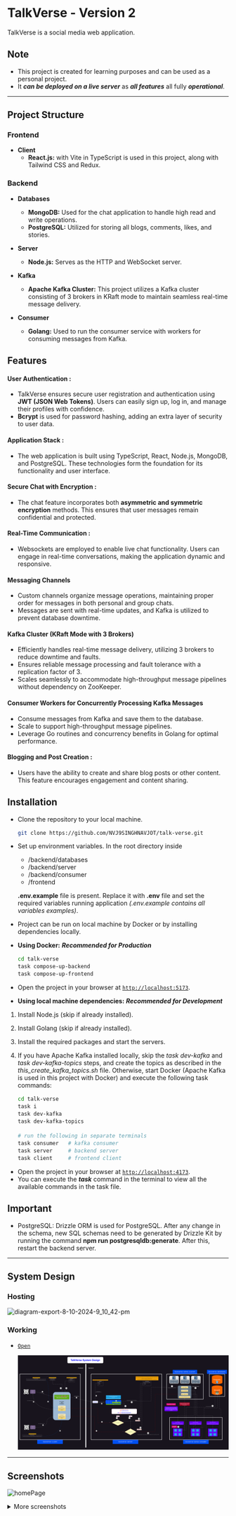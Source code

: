 # TalkVerse - Version 2

TalkVerse is a social media web application.

## Note

- This project is created for learning purposes and can be used as a personal project.
- It **_can be deployed on a live server_** as **_all features_** all fully **_operational_**.

---

## Project Structure

### Frontend

- **Client**
  - **React.js:** with Vite in TypeScript is used in this project, along with Tailwind CSS and Redux.

### Backend

- **Databases**

  - **MongoDB:** Used for the chat application to handle high read and write operations.
  - **PostgreSQL:** Utilized for storing all blogs, comments, likes, and stories.

- **Server**

  - **Node.js:** Serves as the HTTP and WebSocket server.

- **Kafka**

  - **Apache Kafka Cluster:** This project utilizes a Kafka cluster consisting of 3 brokers in KRaft mode to maintain seamless real-time message delivery.

- **Consumer**

  - **Golang:** Used to run the consumer service with workers for consuming messages from Kafka.

## Features

#### User Authentication :

- TalkVerse ensures secure user registration and authentication using **JWT (JSON Web Tokens)**. Users can easily sign up, log in, and manage their profiles with confidence.
- **Bcrypt** is used for password hashing, adding an extra layer of security to user data.

#### Application Stack :

- The web application is built using TypeScript, React, Node.js, MongoDB, and PostgreSQL. These technologies form the foundation for its functionality and user interface.

#### Secure Chat with Encryption :

- The chat feature incorporates both **asymmetric and symmetric encryption** methods. This ensures that user messages remain confidential and protected.

#### Real-Time Communication :

- Websockets are employed to enable live chat functionality. Users can engage in real-time conversations, making the application dynamic and responsive.

#### Messaging Channels

- Custom channels organize message operations, maintaining proper order for messages in both personal and group chats.
- Messages are sent with real-time updates, and Kafka is utilized to prevent database downtime.

#### Kafka Cluster (KRaft Mode with 3 Brokers)

- Efficiently handles real-time message delivery, utilizing 3 brokers to reduce downtime and faults.
- Ensures reliable message processing and fault tolerance with a replication factor of 3.
- Scales seamlessly to accommodate high-throughput message pipelines without dependency on ZooKeeper.

#### Consumer Workers for Concurrently Processing Kafka Messages

- Consume messages from Kafka and save them to the database.
- Scale to support high-throughput message pipelines.
- Leverage Go routines and concurrency benefits in Golang for optimal performance.

#### Blogging and Post Creation :

- Users have the ability to create and share blog posts or other content. This feature encourages engagement and content sharing.

## Installation

- Clone the repository to your local machine.
  ```sh
  git clone https://github.com/NVJ9SINGHNAVJOT/talk-verse.git
  ```
- Set up environment variables.
  In the root directory inside

  - /backend/databases
  - /backend/server
  - /backend/consumer
  - /frontend

  **.env.example** file is present. Replace it with **.env** file and set the required variables running application _(.env.example contains all variables examples)_.

- Project can be run on local machine by Docker or by installing dependencies locally.
- **Using Docker:** **_Recommended for Production_**

  ```sh
  cd talk-verse
  task compose-up-backend
  task compose-up-frontend
  ```

- Open the project in your browser at [`http://localhost:5173`](http://localhost:5173).

- **Using local machine dependencies:** **_Recommended for Development_**

1. Install Node.js (skip if already installed).
2. Install Golang (skip if already installed).
3. Install the required packages and start the servers.
4. If you have Apache Kafka installed locally, skip the _task dev-kafka_ and _task dev-kafka-topics_ steps, and create the topics as described in the _this_create_kafka_topics.sh_ file. Otherwise, start Docker (Apache Kafka is used in this project with Docker) and execute the following task commands:

   ```sh
   cd talk-verse
   task i
   task dev-kafka
   task dev-kafka-topics
   
   # run the following in separate terminals
   task consumer   # kafka consumer
   task server     # backend server
   task client     # frontend client
   ```

- Open the project in your browser at [`http://localhost:4173`](http://localhost:4173).
- You can execute the **_task_** command in the terminal to view all the available commands in the task file.

## Important

- PostgreSQL: Drizzle ORM is used for PostgreSQL. After any change in the schema, new SQL schemas need to be generated by Drizzle Kit by running the command **npm run postgresqldb:generate**. After this, restart the backend server.

---

## System Design

### Hosting

![diagram-export-8-10-2024-9_10_42-pm](https://github.com/user-attachments/assets/fe6d46f1-36ec-427a-9253-891c82f1d915)

### Working

- [`Open`](https://raw.githubusercontent.com/NVJ9SINGHNAVJOT/talk-verse/9c2018453f9485b2d1a5933de7c05bcfefeb0071/Talk-Verse-System-Design.svg)

  ![Talk-Verse-System-Design](https://raw.githubusercontent.com/NVJ9SINGHNAVJOT/talk-verse/9c2018453f9485b2d1a5933de7c05bcfefeb0071/Talk-Verse-System-Design.svg)

---

## Screenshots

![homePage](https://github.com/user-attachments/assets/3c0e46a5-4c70-4a6e-a178-fb14836ccfa4)

<details>
  <summary>More screenshots</summary>

![signUpPage](https://github.com/user-attachments/assets/119dd678-4742-47bc-a265-037567a67333)
![about_us](https://github.com/user-attachments/assets/a69b9f29-eb4b-4ced-84e2-ea75cabe2082)
![contact_us](https://github.com/user-attachments/assets/6598e1b3-6eea-42be-b9da-047394987130)
![welcome](https://github.com/user-attachments/assets/f7742715-f3b0-496f-8c75-9bb1f8f757ff)
![blogPage](https://github.com/user-attachments/assets/314c6756-ed25-482e-9aa8-0a8d836d4869)
![post_story](https://github.com/user-attachments/assets/81c0036a-0a3c-4790-9785-cd94fb18d46e)
![create_group](https://github.com/user-attachments/assets/b0727daf-196f-44f6-8064-164da71dc9f0)
![talk_page_2](https://github.com/user-attachments/assets/69c956dc-ef84-446f-b76e-4bc1007c80bf)
![talk_page_1](https://github.com/user-attachments/assets/903e8090-0246-405d-ac17-9501821065cf)
![search_2](https://github.com/user-attachments/assets/bac014f5-ee20-4aef-b3c2-107fdcd8900c)
![search_1](https://github.com/user-attachments/assets/de28c945-0da3-4e40-8963-cd5f1db340d7)
![profile](https://github.com/user-attachments/assets/a4360a27-49a8-4752-a70f-02e01a8fff12)
![saved_posts](https://github.com/user-attachments/assets/283186e4-9713-4c72-8684-99c3add3b8c9)
![private_key](https://github.com/user-attachments/assets/eeb59597-35a6-4812-a095-f5ebd855853b)
![post_review](https://github.com/user-attachments/assets/3a7827a9-0740-48c0-a840-be35c84b6386)
![loginPage](https://github.com/user-attachments/assets/f69df482-5576-45c6-a70d-4a3ed9b38738)
![followers](https://github.com/user-attachments/assets/234d8ab3-94bf-4ac4-b185-80769c6d5d15)
![skeleton](https://github.com/user-attachments/assets/9a059f74-fc57-48b3-9c8f-90dafa05fab3)

</details>
